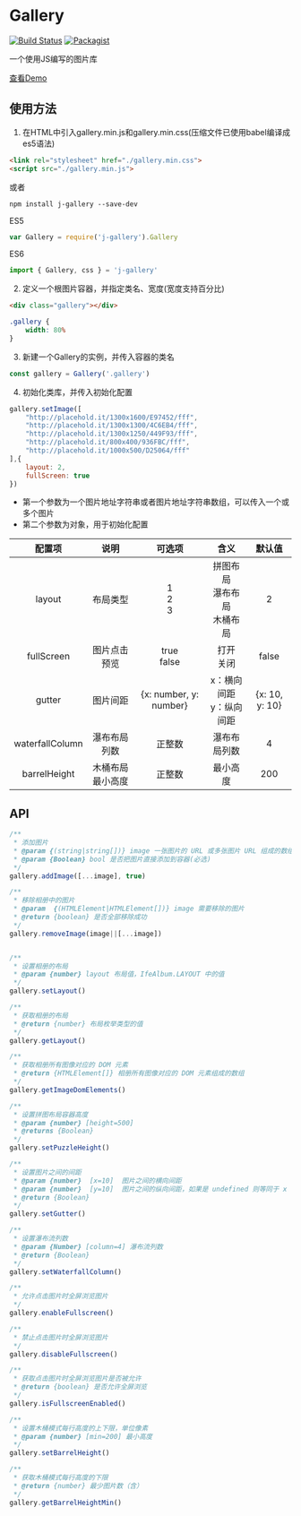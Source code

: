 # Gallery
[![Build Status](https://travis-ci.org/Jasonzj/gallery.svg?branch=master)](https://travis-ci.org/Jasonzj/gallery)
[![Packagist](https://img.shields.io/packagist/l/doctrine/orm.svg)](https://github.com/Jasonzj/Gallery/blob/master/LICENSE)

一个使用JS编写的图片库

[查看Demo](http://www.jasonzj.xyz/gallery/index.html)

## 使用方法
1. 在HTML中引入gallery.min.js和gallery.min.css(压缩文件已使用babel编译成es5语法)
```html
<link rel="stylesheet" href="./gallery.min.css">
<script src="./gallery.min.js">
```
或者
```shell
npm install j-gallery --save-dev
```
ES5
```javascript
var Gallery = require('j-gallery').Gallery
```
ES6
```javascript
import { Gallery, css } = 'j-gallery'
```

2. 定义一个根图片容器，并指定类名、宽度(宽度支持百分比)
```html
<div class="gallery"></div>
```
```css
.gallery {
    width: 80%
}
```

3. 新建一个Gallery的实例，并传入容器的类名
```javascript
const gallery = Gallery('.gallery')
```

4. 初始化类库，并传入初始化配置
```javascript
gallery.setImage([
    "http://placehold.it/1300x1600/E97452/fff",
    "http://placehold.it/1300x1300/4C6EB4/fff",
    "http://placehold.it/1300x1250/449F93/fff",
    "http://placehold.it/800x400/936FBC/fff",
    "http://placehold.it/1000x500/D25064/fff"
],{
    layout: 2,
    fullScreen: true
})
```
* 第一个参数为一个图片地址字符串或者图片地址字符串数组，可以传入一个或多个图片
* 第二个参数为对象，用于初始化配置

|配置项|说明|可选项|含义|默认值|
|:---:|:---:|:---:|:---:|:---:|
|layout|布局类型|1<br />2<br />3<br />|拼图布局<br />瀑布布局<br />木桶布局|2|
|fullScreen|图片点击预览|true<br />false<br />|打开<br />关闭<br />|false|
|gutter|图片间距|{x: number, y: number}|x：横向间距<br />y：纵向间距|{x: 10, y: 10}|
|waterfallColumn|瀑布布局列数|正整数|瀑布布局列数|4|
|barrelHeight|木桶布局最小高度|正整数|最小高度|200|

## API
```javascript
/**
 * 添加图片
 * @param {(string|string[])} image 一张图片的 URL 或多张图片 URL 组成的数组
 * @param {Boolean} bool 是否把图片直接添加到容器(必选)
 */
gallery.addImage([...image], true)

/**
 * 移除相册中的图片
 * @param  {(HTMLElement|HTMLElement[])} image 需要移除的图片
 * @return {boolean} 是否全部移除成功
 */
gallery.removeImage(image||[...image])


/**
 * 设置相册的布局
 * @param {number} layout 布局值，IfeAlbum.LAYOUT 中的值
 */
gallery.setLayout()

/**
 * 获取相册的布局
 * @return {number} 布局枚举类型的值
 */
gallery.getLayout()

/**
 * 获取相册所有图像对应的 DOM 元素
 * @return {HTMLElement[]} 相册所有图像对应的 DOM 元素组成的数组
 */
gallery.getImageDomElements()

/**
 * 设置拼图布局容器高度
 * @param {number} [height=500] 
 * @returns {Boolean}
 */
gallery.setPuzzleHeight()

/**
 * 设置图片之间的间距
 * @param {number}  [x=10]  图片之间的横向间距
 * @param {number}  [y=10]  图片之间的纵向间距，如果是 undefined 则等同于 x
 * @return {Boolean} 
 */
gallery.setGutter()

/**
 * 设置瀑布流列数
 * @param {Number} [column=4] 瀑布流列数
 * @return {Boolean} 
 */
gallery.setWaterfallColumn()

/**
 * 允许点击图片时全屏浏览图片
 */
gallery.enableFullscreen()

/**
 * 禁止点击图片时全屏浏览图片
 */
gallery.disableFullscreen()

/**
 * 获取点击图片时全屏浏览图片是否被允许
 * @return {boolean} 是否允许全屏浏览
 */
gallery.isFullscreenEnabled()

/**
 * 设置木桶模式每行高度的上下限，单位像素
 * @param {number} [min=200] 最小高度
 */
gallery.setBarrelHeight()

/**
 * 获取木桶模式每行高度的下限
 * @return {number} 最少图片数（含）
 */
gallery.getBarrelHeightMin()
```
